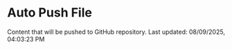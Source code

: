 # Auto Push File

Content that will be pushed to GitHub repository.
Last updated: 08/09/2025, 04:03:23 PM